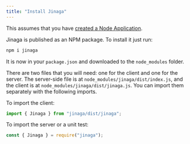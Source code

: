 ```yaml
---
title: "Install Jinaga"
---
```


This assumes that you have [created a Node Application](../create-node-app/).

Jinaga is published as an NPM package.
To install it just run:

```bash
npm i jinaga
```

It is now in your `package.json` and downloaded to the `node_modules` folder.

There are two files that you will need: one for the client and one for the server.
The server-side file is at `node_modules/jinaga/dist/index.js`, and the client is at `node_modules/jinaga/dist/jinaga.js`.
You can import them separately with the following imports.

To import the client:

```javascript
import { Jinaga } from "jinaga/dist/jinaga";
```

To import the server or a unit test:

```javascript
const { Jinaga } = require("jinaga");
```
